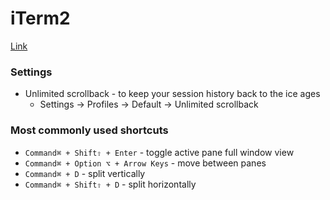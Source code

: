 # iTerm2

[Link](https://www.iterm2.com/)

### Settings
- Unlimited scrollback - to keep your session history back to the ice ages
  - Settings -> Profiles -> Default -> Unlimited scrollback
  
### Most commonly used shortcuts
- `Command⌘ + Shift⇧ + Enter` - toggle active pane full window view
- `Command⌘ + Option ⌥ + Arrow Keys` - move between panes
- `Command⌘ + D` - split vertically
- `Command⌘ + Shift⇧ + D` - split horizontally
